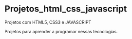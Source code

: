 # Projetos_html_css_javascript
 Projetos com HTML5, CSS3 e JAVASCRIPT

Projetos para aprender a programar nessas tecnologias.
